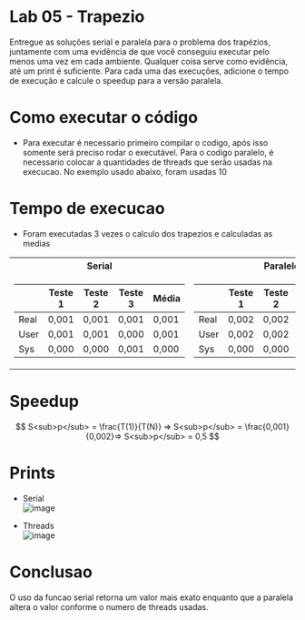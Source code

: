 # Lab 05 - Trapezio
Entregue as soluções serial e paralela para o problema dos trapézios, juntamente com uma evidência de que você conseguiu executar pelo menos uma vez em cada ambiente. Qualquer coisa serve como evidência, até um print é suficiente. Para cada uma das execuções, adicione o tempo de execução e calcule o speedup para a versão paralela.


# Como executar o código
  - Para executar é necessario primeiro compilar o codigo, após isso somente será preciso rodar o executável. Para o codigo paralelo, é necessario colocar a quantidades de threads que serão usadas na execucao. No exemplo usado abaixo, foram usadas 10

# Tempo de execucao
 - Foram executadas 3 vezes o calculo dos trapezios e calculadas as medias

<table>
<tr><th>Serial </th><th>Paralelo</th></tr>
<tr><td>

|&nbsp;|Teste 1|Teste 2|Teste 3|Média| 
|--|--|--|--|--|
|Real|0,001|0,001|0,001|0,001|
|User|0,001|0,001|0,000|0,001|
|Sys|0,000|0,000|0,001|0,000|
  
</td><td>

|&nbsp;|Teste 1|Teste 2|Teste 3|Média| 
|--|--|--|--|--|
|Real|0,002|0,002|0,002|0,002|
|User|0,002|0,002|0,000|0,0013|
|Sys|0,000|0,000|0,002|0,0006|
  
</td></tr> </table>

# Speedup

$$
S<sub>p</sub> = \frac{T(1)}{T(N)} => S<sub>p</sub> = \frac{0,001}{0,002}=> S<sub>p</sub> = 0,5
$$

# Prints
- Serial <br>
![image](https://user-images.githubusercontent.com/83303272/234125920-72ab8add-ee44-45e0-af8e-f26d2fb67378.png)

- Threads <br>
![image](https://user-images.githubusercontent.com/83303272/234125846-2467e8cb-c085-40f5-91e6-cf53fe579b70.png)


# Conclusao
O uso da funcao serial retorna um valor mais exato enquanto que a paralela altera o valor conforme o numero de threads usadas.
